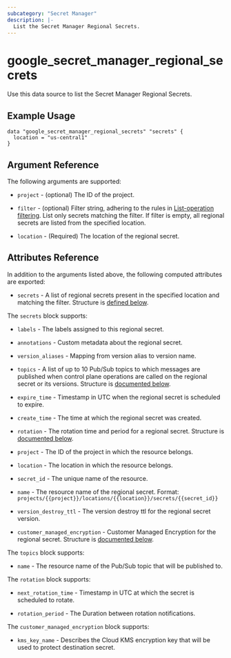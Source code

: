 ```yaml
---
subcategory: "Secret Manager"
description: |-
  List the Secret Manager Regional Secrets.
---
```


# google_secret_manager_regional_secrets

Use this data source to list the Secret Manager Regional Secrets.

## Example Usage 

```hcl
data "google_secret_manager_regional_secrets" "secrets" {
  location = "us-central1"
}
```

## Argument Reference

The following arguments are supported:

* `project` - (optional) The ID of the project.

* `filter` - (optional) Filter string, adhering to the rules in [List-operation filtering](https://cloud.google.com/secret-manager/docs/filtering). List only secrets matching the filter. If filter is empty, all regional secrets are listed from the specified location.

* `location` - (Required) The location of the regional secret.

## Attributes Reference

In addition to the arguments listed above, the following computed attributes are exported:

* `secrets` - A list of regional secrets present in the specified location and matching the filter. Structure is [defined below](#nested_secrets).

<a name="nested_secrets"></a>The `secrets` block supports:

* `labels` - The labels assigned to this regional secret.

* `annotations` - Custom metadata about the regional secret.

* `version_aliases` - Mapping from version alias to version name.

* `topics` -
  A list of up to 10 Pub/Sub topics to which messages are published when control plane operations are called on the regional secret or its versions.
  Structure is [documented below](#nested_topics).

* `expire_time` - Timestamp in UTC when the regional secret is scheduled to expire.

* `create_time` - The time at which the regional secret was created.

* `rotation` -
  The rotation time and period for a regional secret.
  Structure is [documented below](#nested_rotation).

* `project` - The ID of the project in which the resource belongs.

* `location` - The location in which the resource belongs.

* `secret_id` - The unique name of the resource.

* `name` - The resource name of the regional secret. Format: `projects/{{project}}/locations/{{location}}/secrets/{{secret_id}}`

* `version_destroy_ttl` - The version destroy ttl for the regional secret version.

* `customer_managed_encryption` -
  Customer Managed Encryption for the regional secret.
  Structure is [documented below](#nested_customer_managed_encryption_user_managed).

<a name="nested_topics"></a>The `topics` block supports:

* `name` - The resource name of the Pub/Sub topic that will be published to.

<a name="nested_rotation"></a>The `rotation` block supports:

* `next_rotation_time` - Timestamp in UTC at which the secret is scheduled to rotate.

* `rotation_period` - The Duration between rotation notifications.

<a name="nested_customer_managed_encryption_user_managed"></a>The `customer_managed_encryption` block supports:

* `kms_key_name` -
  Describes the Cloud KMS encryption key that will be used to protect destination secret.
